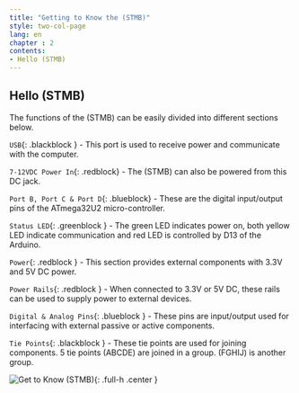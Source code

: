 ```yaml
---
title: "Getting to Know the (STMB)"
style: two-col-page
lang: en
chapter : 2
contents:
- Hello (STMB)
---
```


## Hello (STMB)

The functions of the (STMB) can be easily divided into different sections below.

`USB`{: .blackblock } - This port is used to receive power and communicate with the computer.

`7-12VDC Power In`{: .redblock} - The (STMB) can also be powered from this DC jack.

`Port B, Port C & Port D`{: .blueblock} - These are the digital input/output pins of the ATmega32U2 micro-controller.

`Status LED`{: .greenblock } - The green LED indicates power on, both yellow LED indicate communication and red LED is controlled by D13 of the Arduino.

`Power`{: .redblock } - This section provides external components with 3.3V and 5V DC power.

`Power Rails`{: .redblock } - When connected to 3.3V or 5V DC, these rails can be used to supply power to external devices.

`Digital & Analog Pins`{: .blueblock } - These pins are input/output used for interfacing with external passive or active components.

`Tie Points`{: .blackblock } - These tie points are used for joining components. 5 tie points (ABCDE) are joined in a group. (FGHIJ) is another group.

![Get to Know (STMB)](img/get_to_know_stemtera.svg){: .full-h .center }
